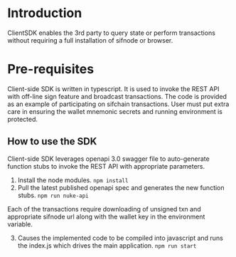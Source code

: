 # Introduction

ClientSDK enables the 3rd party to query state or perform transactions without requiring a full installation of sifnode or browser.

# Pre-requisites

Client-side SDK is written in typescript. It is used to invoke the REST API with off-line sign feature and broadcast transactions.
The code is provided as an example of participating on sifchain transactions. User must put extra care in ensuring the wallet mnemonic secrets and running environment is protected.

## How to use the SDK

Client-side SDK leverages openapi 3.0 swagger file to auto-generate function stubs to invoke the REST API with appropriate parameters.

1. Install the node modules. `npm install`
2. Pull the latest published openapi spec and generates the new function stubs.
   `npm run nuke-api`

Each of the transactions require downloading of unsigned txn and appropriate sifnode url along with the wallet key in the environment variable.

3. Causes the implemented code to be compiled into javascript and runs the index.js which drives the main application.
   `npm run start`
